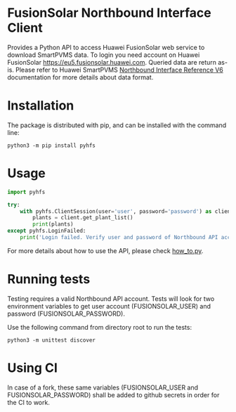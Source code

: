 # FusionSolar Northbound Interface Client

Provides a Python API to access Huawei FusionSolar web service to download SmartPVMS data.
To login you need account on Huawei FusionSolar https://eu5.fusionsolar.huawei.com.
Queried data are return as-is. Please refer to Huawei SmartPVMS [Northbound Interface Reference V6](https://support.huawei.com/enterprise/en/doc/EDOC1100261860) documentation for more details about data format.

# Installation

The package is distributed with pip, and can be installed with the command line:

```console
python3 -m pip install pyhfs
```

# Usage

```python
import pyhfs

try:
    with pyhfs.ClientSession(user='user', password='password') as client:
        plants = client.get_plant_list()
        print(plants)
except pyhfs.LoginFailed:
    print('Login failed. Verify user and password of Northbound API account.')
```

For more details about how to use the API, please check [how_to.py](how_to.py).

# Running tests

Testing requires a valid Northbound API account. Tests will look for two environment variables to get user account (FUSIONSOLAR_USER) and password (FUSIONSOLAR_PASSWORD).

Use the following command from directory root to run the tests:
```console
python3 -m unittest discover
```

# Using CI

In case of a fork, these same variables (FUSIONSOLAR_USER and FUSIONSOLAR_PASSWORD) shall be added to github secrets in order for the CI to work.
